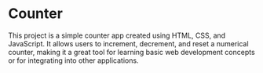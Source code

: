 # Counter
This project is a simple counter app created using HTML, CSS, and JavaScript. It allows users to increment, decrement, and reset a numerical counter, making it a great tool for learning basic web development concepts or for integrating into other applications.
